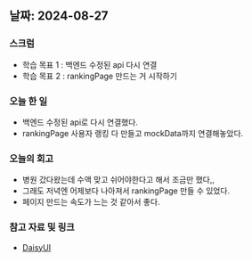 ## 날짜: 2024-08-27

### 스크럼
- 학습 목표 1 : 백엔드 수정된 api 다시 연결
- 학습 목표 2 : rankingPage 만드는 거 시작하기

### 오늘 한 일
- 백엔드 수정된 api로 다시 연결했다.
- rankingPage 사용자 랭킹 다 만들고 mockData까지 연결해놓았다.

### 오늘의 회고
- 병원 갔다왔는데 수액 맞고 쉬어야한다고 해서 조금만 했다,,
- 그래도 저녁엔 어제보다 나아져서 rankingPage 만들 수 있었다.
- 페이지 만드는 속도가 느는 것 같아서 좋다.
  
### 참고 자료 및 링크
- [DaisyUI](https://daisyui.com/components/table/)
